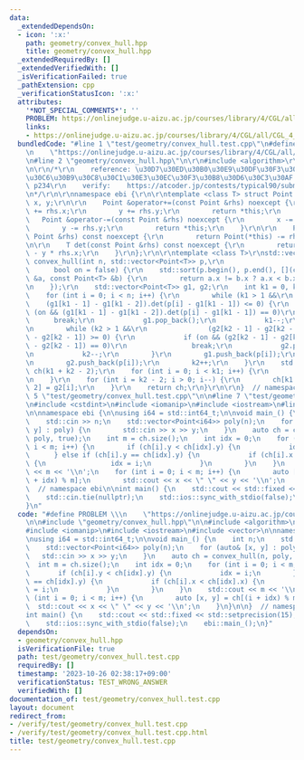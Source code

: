```yaml
---
data:
  _extendedDependsOn:
  - icon: ':x:'
    path: geometry/convex_hull.hpp
    title: geometry/convex_hull.hpp
  _extendedRequiredBy: []
  _extendedVerifiedWith: []
  _isVerificationFailed: true
  _pathExtension: cpp
  _verificationStatusIcon: ':x:'
  attributes:
    '*NOT_SPECIAL_COMMENTS*': ''
    PROBLEM: https://onlinejudge.u-aizu.ac.jp/courses/library/4/CGL/all/CGL_4_A
    links:
    - https://onlinejudge.u-aizu.ac.jp/courses/library/4/CGL/all/CGL_4_A
  bundledCode: "#line 1 \"test/geometry/convex_hull.test.cpp\"\n#define PROBLEM \\\
    \n    \"https://onlinejudge.u-aizu.ac.jp/courses/library/4/CGL/all/CGL_4_A\"\n\
    \n#line 2 \"geometry/convex_hull.hpp\"\n\r\n#include <algorithm>\r\n#include <vector>\r\
    \n\r\n/*\r\n    reference: \u30D7\u30ED\u30B0\u30E9\u30DF\u30F3\u30B0\u30B3\u30F3\
    \u30C6\u30B9\u30C8\u30C1\u30E3\u30EC\u30F3\u30B8\u30D6\u30C3\u30AF \u7B2C2\u7248\
    \ p234\r\n    verify:    https://atcoder.jp/contests/typical90/submissions/24974484\r\
    \n*/\r\n\r\nnamespace ebi {\r\n\r\ntemplate <class T> struct Point {\r\n    T\
    \ x, y;\r\n\r\n    Point &operator+=(const Point &rhs) noexcept {\r\n        x\
    \ += rhs.x;\r\n        y += rhs.y;\r\n        return *this;\r\n    }\r\n\r\n \
    \   Point &operator-=(const Point &rhs) noexcept {\r\n        x -= rhs.x;\r\n\
    \        y -= rhs.y;\r\n        return *this;\r\n    }\r\n\r\n    Point operator-(const\
    \ Point &rhs) const noexcept {\r\n        return Point(*this) -= rhs;\r\n    }\r\
    \n\r\n    T det(const Point &rhs) const noexcept {\r\n        return x * rhs.y\
    \ - y * rhs.x;\r\n    }\r\n};\r\n\r\ntemplate <class T>\r\nstd::vector<Point<T>>\
    \ convex_hull(int n, std::vector<Point<T>> p,\r\n                            \
    \      bool on = false) {\r\n    std::sort(p.begin(), p.end(), [](const Point<T>\
    \ &a, const Point<T> &b) {\r\n        return a.x != b.x ? a.x < b.x : a.y < b.y;\r\
    \n    });\r\n    std::vector<Point<T>> g1, g2;\r\n    int k1 = 0, k2 = 0;\r\n\
    \    for (int i = 0; i < n; i++) {\r\n        while (k1 > 1 &&\r\n           \
    \    (g1[k1 - 1] - g1[k1 - 2]).det(p[i] - g1[k1 - 1]) <= 0) {\r\n            if\
    \ (on && (g1[k1 - 1] - g1[k1 - 2]).det(p[i] - g1[k1 - 1]) == 0)\r\n          \
    \      break;\r\n            g1.pop_back();\r\n            k1--;\r\n        }\r\
    \n        while (k2 > 1 &&\r\n               (g2[k2 - 1] - g2[k2 - 2]).det(p[i]\
    \ - g2[k2 - 1]) >= 0) {\r\n            if (on && (g2[k2 - 1] - g2[k2 - 2]).det(p[i]\
    \ - g2[k2 - 1]) == 0)\r\n                break;\r\n            g2.pop_back();\r\
    \n            k2--;\r\n        }\r\n        g1.push_back(p[i]);\r\n        k1++;\r\
    \n        g2.push_back(p[i]);\r\n        k2++;\r\n    }\r\n    std::vector<Point<T>>\
    \ ch(k1 + k2 - 2);\r\n    for (int i = 0; i < k1; i++) {\r\n        ch[i] = g1[i];\r\
    \n    }\r\n    for (int i = k2 - 2; i > 0; i--) {\r\n        ch[k1 + k2 - i -\
    \ 2] = g2[i];\r\n    }\r\n    return ch;\r\n}\r\n\r\n}  // namespace ebi\n#line\
    \ 5 \"test/geometry/convex_hull.test.cpp\"\n\n#line 7 \"test/geometry/convex_hull.test.cpp\"\
    \n#include <cstdint>\n#include <iomanip>\n#include <iostream>\n#line 11 \"test/geometry/convex_hull.test.cpp\"\
    \n\nnamespace ebi {\n\nusing i64 = std::int64_t;\n\nvoid main_() {\n    int n;\n\
    \    std::cin >> n;\n    std::vector<Point<i64>> poly(n);\n    for (auto& [x,\
    \ y] : poly) {\n        std::cin >> x >> y;\n    }\n    auto ch = convex_hull(n,\
    \ poly, true);\n    int m = ch.size();\n    int idx = 0;\n    for (int i = 0;\
    \ i < m; i++) {\n        if (ch[i].y < ch[idx].y) {\n            idx = i;\n  \
    \      } else if (ch[i].y == ch[idx].y) {\n            if (ch[i].x < ch[idx].x)\
    \ {\n                idx = i;\n            }\n        }\n    }\n    std::cout\
    \ << m << '\\n';\n    for (int i = 0; i < m; i++) {\n        auto [x, y] = ch[(i\
    \ + idx) % m];\n        std::cout << x << \" \" << y << '\\n';\n    }\n}\n\n}\
    \  // namespace ebi\n\nint main() {\n    std::cout << std::fixed << std::setprecision(15);\n\
    \    std::cin.tie(nullptr);\n    std::ios::sync_with_stdio(false);\n    ebi::main_();\n\
    }\n"
  code: "#define PROBLEM \\\n    \"https://onlinejudge.u-aizu.ac.jp/courses/library/4/CGL/all/CGL_4_A\"\
    \n\n#include \"geometry/convex_hull.hpp\"\n\n#include <algorithm>\n#include <cstdint>\n\
    #include <iomanip>\n#include <iostream>\n#include <vector>\n\nnamespace ebi {\n\
    \nusing i64 = std::int64_t;\n\nvoid main_() {\n    int n;\n    std::cin >> n;\n\
    \    std::vector<Point<i64>> poly(n);\n    for (auto& [x, y] : poly) {\n     \
    \   std::cin >> x >> y;\n    }\n    auto ch = convex_hull(n, poly, true);\n  \
    \  int m = ch.size();\n    int idx = 0;\n    for (int i = 0; i < m; i++) {\n \
    \       if (ch[i].y < ch[idx].y) {\n            idx = i;\n        } else if (ch[i].y\
    \ == ch[idx].y) {\n            if (ch[i].x < ch[idx].x) {\n                idx\
    \ = i;\n            }\n        }\n    }\n    std::cout << m << '\\n';\n    for\
    \ (int i = 0; i < m; i++) {\n        auto [x, y] = ch[(i + idx) % m];\n      \
    \  std::cout << x << \" \" << y << '\\n';\n    }\n}\n\n}  // namespace ebi\n\n\
    int main() {\n    std::cout << std::fixed << std::setprecision(15);\n    std::cin.tie(nullptr);\n\
    \    std::ios::sync_with_stdio(false);\n    ebi::main_();\n}"
  dependsOn:
  - geometry/convex_hull.hpp
  isVerificationFile: true
  path: test/geometry/convex_hull.test.cpp
  requiredBy: []
  timestamp: '2023-10-26 02:38:17+09:00'
  verificationStatus: TEST_WRONG_ANSWER
  verifiedWith: []
documentation_of: test/geometry/convex_hull.test.cpp
layout: document
redirect_from:
- /verify/test/geometry/convex_hull.test.cpp
- /verify/test/geometry/convex_hull.test.cpp.html
title: test/geometry/convex_hull.test.cpp
---
```

